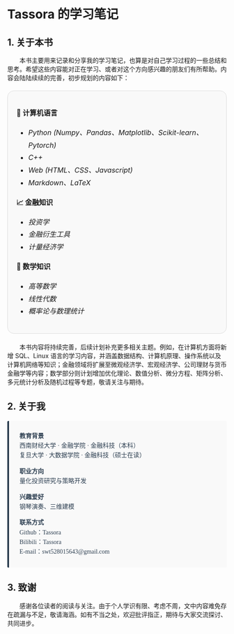 # Tassora 的学习笔记

## 1. 关于本书
&emsp;&emsp;本书主要用来记录和分享我的学习笔记，也算是对自己学习过程的一些总结和思考。希望这些内容能对正在学习、或者对这个方向感兴趣的朋友们有所帮助。内容会陆陆续续的完善，初步规划的内容如下： 
<div style="border-radius: 15px; border: 1px solid #ddd; background-color: #f9f9f9; padding: 20px; margin: 20px 0; font-size: 16px; line-height: 1.8;">

<b>📘 计算机语言</b>  
- <i>Python (Numpy、Pandas、Matplotlib、Scikit-learn、Pytorch)</i>  
- <i>C++</i>  
- <i>Web (HTML、CSS、Javascript)</i>  
- <i>Markdown、LaTeX</i>  

<b>📈 金融知识</b>  
- <i>投资学</i>  
- <i>金融衍生工具</i>  
- <i>计量经济学</i>  

<b>📐 数学知识</b>  
- <i>高等数学</i>  
- <i>线性代数</i>  
- <i>概率论与数理统计</i>  

</div>

&emsp;&emsp;本书内容将持续完善，后续计划补充更多相关主题。例如，在计算机方面将新增 SQL、Linux 语言的学习内容，并涵盖数据结构、计算机原理、操作系统以及计算机网络等知识；金融领域将扩展至微观经济学、宏观经济学、公司理财与货币金融学等内容；数学部分则计划增加优化理论、数值分析、微分方程、矩阵分析、多元统计分析及随机过程等专题，敬请关注与期待。

##  2. 关于我
<div style="
  border-left: 4px solid #2c3e50; 
  border-radius: 2.5px;
  background-color: #f9f9f9; 
  padding: 10px 24px; 
  margin: 20px 0; 
  font-family: 'Times New Roman', serif; 
  color: #2c3e50;
  line-height: 1.6;
">

<p><strong>教育背景</strong><br>
西南财经大学 · 金融学院 · 金融科技（本科）<br>
复旦大学 · 大数据学院 · 金融科技（硕士在读）
</p>

<p><strong>职业方向</strong><br>
量化投资研究与策略开发
</p>

<p><strong>兴趣爱好</strong><br>
钢琴演奏、三维建模
</p>

<p><strong>联系方式</strong><br>
Github：Tassora<br>
Bilibili：Tassora<br>
E-mail：swt528015643@gmail.com<br>
</p>

</div>

## 3. 致谢
&emsp;&emsp;感谢各位读者的阅读与关注。由于个人学识有限、考虑不周，文中内容难免存在疏漏与不足，敬请海涵。如有不当之处，欢迎批评指正，期待与大家交流探讨、共同进步。